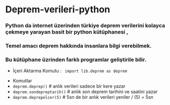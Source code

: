 # Deprem-verileri-python
### Python da internet üzerinden türkiye deprem verilerini kolayca çekmeye yarayan basit bir python kütüphanesi , 
### Temel amacı deprem hakkında insanlara bilgi verebilmek.
### Bu kütüphane üzrinden farklı programlar geliştirile bilir.

+ İçeri Aktarma Komutu :
` import lib.deprem as deprem`

* Komutlar 
* `deprem.deprep()` # anlık verileri sadece bir kere yazar 
* `deprem.sondepreptarih()` # anlık son deprem tarihini ve saatini yazar 
* `deprem.deprepolcer(5)` # 5sn de bir anlık verileri yeniler / (5) = 5sn 
